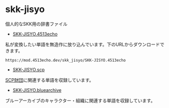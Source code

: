 # skk-jisyo

個人的なSKK用の辞書ファイル

- [SKK-JISYO.4513echo](./SKK-JISYO.4513echo)

私が変換したい単語を無造作に放り込んでいます。下のURLからダウンロードできます。

```
https://mod.4513echo.dev/skk_jisyo/SKK-JISYO.4513echo
```

- [SKK-JISYO.scp](./SKK-JISYO.scp)

[SCP財団](https://scp-jp.wikidot.com)に関連する単語を収録しています。

-  [SKK-JISYO.bluearchive](./SKK-JISYO.bluearchive)

ブルーアーカイブのキャラクター・組織に関連する単語を収録しています。
